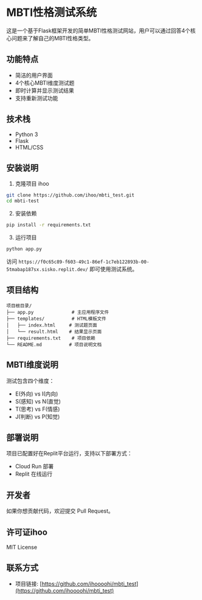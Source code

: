 # MBTI性格测试系统

这是一个基于Flask框架开发的简单MBTI性格测试网站，用户可以通过回答4个核心问题来了解自己的MBTI性格类型。

## 功能特点

- 简洁的用户界面
- 4个核心MBTI维度测试题
- 即时计算并显示测试结果
- 支持重新测试功能

## 技术栈

- Python 3
- Flask
- HTML/CSS

## 安装说明

1. 克隆项目
ihoo
```bash
git clone https://github.com/ihoo/mbti_test.git
cd mbti-test
```

2. 安装依赖

```bash
pip install -r requirements.txt
```

3. 运行项目

```bash
python app.py
```

访问 `https://f0c65c89-f603-49c1-86ef-1c7eb122893b-00-5tmabap187sx.sisko.replit.dev/` 即可使用测试系统。

## 项目结构

```
项目根目录/
├── app.py              # 主应用程序文件
├── templates/          # HTML模板文件
│   ├── index.html     # 测试题页面
│   └── result.html    # 结果显示页面
├── requirements.txt    # 项目依赖
└── README.md          # 项目说明文档
```

## MBTI维度说明

测试包含四个维度：
- E(外向) vs I(内向)
- S(感知) vs N(直觉)
- T(思考) vs F(情感)
- J(判断) vs P(知觉)

## 部署说明

项目已配置好在Replit平台运行，支持以下部署方式：
- Cloud Run 部署
- Replit 在线运行

## 开发者

如果你想贡献代码，欢迎提交 Pull Request。

## 许可证ihoo

MIT License

## 联系方式

- 项目链接: [https://github.com/ihoooohi/mbti_test](https://github.com/ihoooohi/mbti_test)
